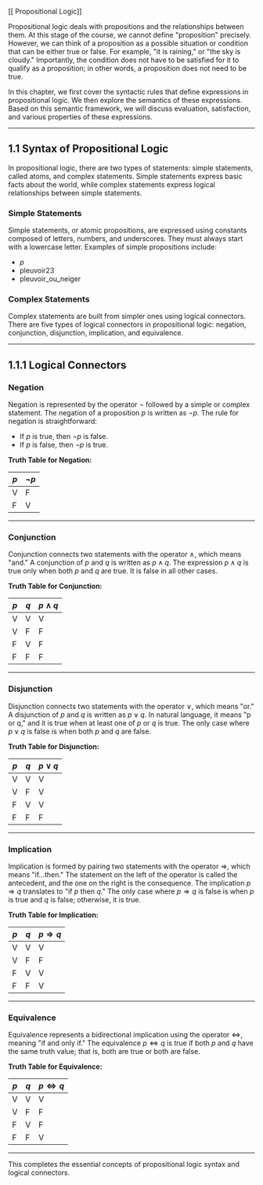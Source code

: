 [[ Propositional Logic]]

Propositional logic deals with propositions and the relationships between them. At this stage of the course, we cannot define "proposition" precisely. However, we can think of a proposition as a possible situation or condition that can be either true or false. For example, "it is raining," or "the sky is cloudy." Importantly, the condition does not have to be satisfied for it to qualify as a proposition; in other words, a proposition does not need to be true.

In this chapter, we first cover the syntactic rules that define expressions in propositional logic. We then explore the semantics of these expressions. Based on this semantic framework, we will discuss evaluation, satisfaction, and various properties of these expressions.

---

## 1.1 Syntax of Propositional Logic

In propositional logic, there are two types of statements: simple statements, called atoms, and complex statements. Simple statements express basic facts about the world, while complex statements express logical relationships between simple statements.

### Simple Statements
Simple statements, or atomic propositions, are expressed using constants composed of letters, numbers, and underscores. They must always start with a lowercase letter. Examples of simple propositions include:

- $p$
- $\text{pleuvoir23}$
- $\text{pleuvoir\_ou\_neiger}$

### Complex Statements
Complex statements are built from simpler ones using logical connectors. There are five types of logical connectors in propositional logic: negation, conjunction, disjunction, implication, and equivalence.

---

## 1.1.1 Logical Connectors

### Negation
Negation is represented by the operator $\neg$ followed by a simple or complex statement. The negation of a proposition $p$ is written as $\neg p$. The rule for negation is straightforward:

- If $p$ is true, then $\neg p$ is false.
- If $p$ is false, then $\neg p$ is true.

**Truth Table for Negation:**

| $p$ | $\neg p$ |
| --- | --- |
| V   | F   |
| F   | V   |

---

### Conjunction
Conjunction connects two statements with the operator $\land$, which means "and." A conjunction of $p$ and $q$ is written as $p \land q$. The expression $p \land q$ is true only when both $p$ and $q$ are true. It is false in all other cases.

**Truth Table for Conjunction:**

| $p$ | $q$ | $p \land q$ |
| --- | --- | --- |
| V   | V   | V   |
| V   | F   | F   |
| F   | V   | F   |
| F   | F   | F   |

---

### Disjunction
Disjunction connects two statements with the operator $\lor$, which means "or." A disjunction of $p$ and $q$ is written as $p \lor q$. In natural language, it means "p or q," and it is true when at least one of $p$ or $q$ is true. The only case where $p \lor q$ is false is when both $p$ and $q$ are false.

**Truth Table for Disjunction:**

| $p$ | $q$ | $p \lor q$ |
| --- | --- | --- |
| V   | V   | V   |
| V   | F   | V   |
| F   | V   | V   |
| F   | F   | F   |

---

### Implication
Implication is formed by pairing two statements with the operator $\Rightarrow$, which means "if...then." The statement on the left of the operator is called the antecedent, and the one on the right is the consequence. The implication $p \Rightarrow q$ translates to "if $p$ then $q$." The only case where $p \Rightarrow q$ is false is when $p$ is true and $q$ is false; otherwise, it is true.

**Truth Table for Implication:**

| $p$ | $q$ | $p \Rightarrow q$ |
| --- | --- | --- |
| V   | V   | V   |
| V   | F   | F   |
| F   | V   | V   |
| F   | F   | V   |

---

### Equivalence
Equivalence represents a bidirectional implication using the operator $\Leftrightarrow$, meaning "if and only if." The equivalence $p \Leftrightarrow q$ is true if both $p$ and $q$ have the same truth value; that is, both are true or both are false.

**Truth Table for Equivalence:**

| $p$ | $q$ | $p \Leftrightarrow q$ |
| --- | --- | --- |
| V   | V   | V   |
| V   | F   | F   |
| F   | V   | F   |
| F   | F   | V   |

---

This completes the essential concepts of propositional logic syntax and logical connectors.